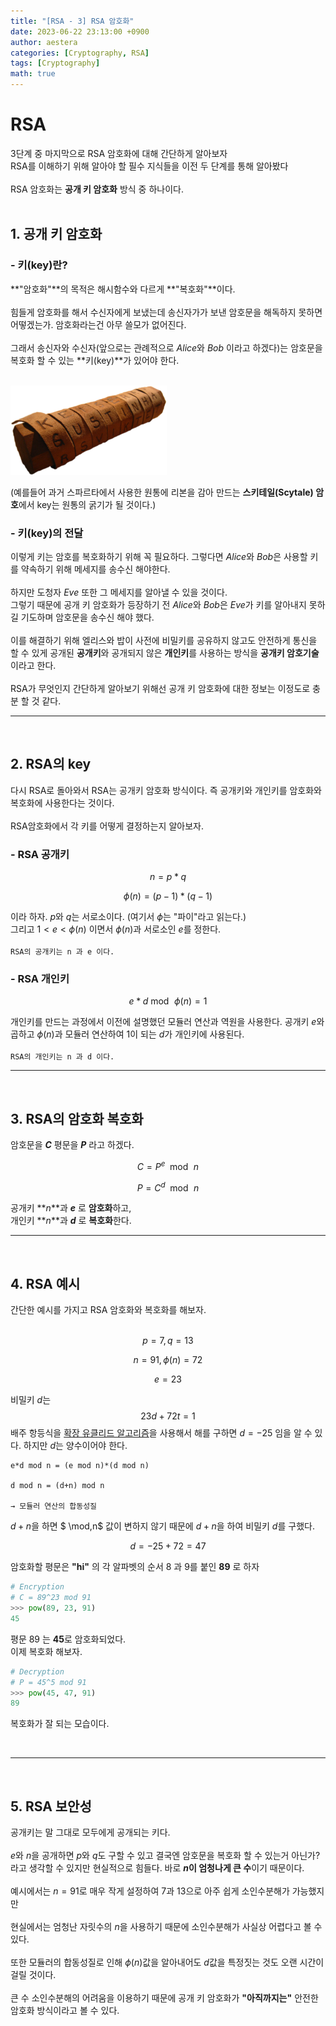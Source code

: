 ```yaml
---
title: "[RSA - 3] RSA 암호화"
date: 2023-06-22 23:13:00 +0900
author: aestera
categories: [Cryptography, RSA]
tags: [Cryptography]
math: true
---
```


# RSA

3단계 중 마지막으로 RSA 암호화에 대해 간단하게 알아보자<br>
RSA를 이해하기 위해 알아야 할 필수 지식들을 이전 두 단계를 통해 알아봤다
<br><br>
RSA 암호화는 **공개 키 암호화** 방식 중 하나이다.
<br><br>

## 1. 공개 키 암호화

### - 키(key)란?

**"암호화"**의 목적은 해시함수와 다르게 **"복호화"**이다.<br><br>
힘들게 암호화를 해서 수신자에게 보냈는데 송신자가가 보낸 암호문을 해독하지 못하면 어떻겠는가.
암호화라는건 아무 쓸모가 없어진다.<br><br>
그래서 송신자와 수신자(앞으로는 관례적으로 *Alice*와 *Bob* 이라고 하겠다)는 암호문을 복호화 할 수 있는 **키(key)**가 있어야 한다.<br><br>

![skytale](/assets/img/post_images/rsa/skytale.png)

(예를들어 과거 스파르타에서 사용한 원통에 리본을 감아 만드는 **스키테일(Scytale) 암호**에서 key는 원통의 굵기가 될 것이다.)


### - 키(key)의 전달

이렇게 키는 암호를 복호화하기 위해 꼭 필요하다. 그렇다면 *Alice*와 *Bob*은 사용할 키를 약속하기 위해 메세지를 송수신 해야한다.<br><br>
하지만 도청자 *Eve* 또한 그 메세지를 알아낼 수 있을 것이다.<br>
그렇기 때문에 공개 키 암호화가 등장하기 전 *Alice*와 *Bob*은 *Eve*가 키를 알아내지 못하길 기도하며 암호문을 송수신 해야 했다.<br><br>
이를 해결하기 위해 엘리스와 밥이 사전에 비밀키를 공유하지 않고도 안전하게 통신을 할 수 있게 공개된 **공개키**와 공개되지 않은 **개인키**를 사용하는 방식을 **공개키 암호기술**이라고 한다.<br><br>
RSA가 무엇인지 간단하게 알아보기 위해선 공개 키 암호화에 대한 정보는 이정도로 충분 할 것 같다.
<br>

****

<br>

## 2. RSA의 key

다시 RSA로 돌아와서 RSA는 공개키 암호화 방식이다. 즉 공개키와 개인키를 암호화와 복호화에 사용한다는 것이다.<br><br>
RSA암호화에서 각 키를 어떻게 결정하는지 알아보자. 

### - RSA 공개키

$$ n = p * q $$

$$ \phi(n) = (p-1) * (q-1) $$

이라 하자. $p$와 $q$는 서로소이다. (여기서 $\phi$는 "파이"라고 읽는다.)
<br>
그리고 $1 < e < \phi(n)$ 이면서 $\phi(n)$과 서로소인 $e$를 정한다.
<br><br>
`RSA의 공개키는 n 과 e 이다.`

### - RSA 개인키

$$ e*d \bmod\,\phi(n) = 1 $$

개인키를 만드는 과정에서 이전에 설명했던 모듈러 연산과 역원을 사용한다.
공개키 $e$와 곱하고 $\phi(n)$과 모듈러 연산하여 1이 되는 $d$가 개인키에 사용된다.
<br><br>
`RSA의 개인키는 n 과 d 이다.`
<br>

****

<br>

## 3. RSA의 암호화 복호화

암호문을 **$C$** 평문을 **$P$** 라고 하겠다.

$$ C = P^e\mod\,n $$

$$ P = C^d\mod\,n $$

공개키 **$n$**과 **$e$** 로 **암호화**하고,<br>
개인키 **$n$**과 **$d$** 로 **복호화**한다.
<br>

****

<br>

## 4. RSA 예시

간단한 예시를 가지고 RSA 암호화와 복호화를 해보자.
<br><br>

$$p = 7, q = 13$$

$$n = 91, \phi(n) = 72$$

$$e = 23$$


비밀키 $d$는 
$$23d + 72t = 1$$ 
배주 항등식을 [확장 유클리드 알고리즘](http://127.0.0.1:4000/posts/RSA-2-Euclidean/#%ED%99%95%EC%9E%A5-%EC%9C%A0%ED%81%B4%EB%A6%AC%EB%93%9C-%ED%98%B8%EC%A0%9C%EB%B2%95%EC%9C%BC%EB%A1%9C-%EB%AA%A8%EB%93%88%EB%9F%AC-%EC%97%AD%EC%9B%90-%EA%B5%AC%ED%95%98%EA%B8%B0)을 사용해서 해를 구하면 
$d = -25$ 임을 알 수 있다. 하지만 $d$는 양수이어야 한다.<br>

```
e*d mod n = (e mod n)*(d mod n) 

d mod n = (d+n) mod n

→ 모듈러 연산의 합동성질
```
$d+n$을 하면 $ \mod\,n$ 값이 변하지 않기 때문에 $d+n$을 하여 비밀키 $d$를 구했다.

$$d = -25 + 72 = 47 $$


암호화할 평문은 **"hi"** 의 각 알파벳의 순서 8 과 9를 붙인 **$89$** 로 하자 
<br>

```python
# Encryption
# C = 89^23 mod 91
>>> pow(89, 23, 91)
45
```
평문 89 는 **45**로 암호화되었다.
<br>
이제 복호화 해보자.
 
```python
# Decryption
# P = 45^5 mod 91
>>> pow(45, 47, 91)
89
```
복호화가 잘 되는 모습이다.

<br>

****

<br>

## 5. RSA 보안성

공개키는 말 그대로 모두에게 공개되는 키다. 
<br><br>
$e$와 $n$을 공개하면 $p$와 $q$도 구할 수 있고 결국엔 암호문을 복호화 할 수 있는거 아닌가? 라고 생각할 수 있지만 현실적으로 힘들다. 바로 **$n$이 엄청나게 큰 수**이기 때문이다.
<br><br>
예시에서는 $n = 91$로 매우 작게 설정하여 $7$과 $13$으로 아주 쉽게 소인수분해가 가능했지만
<br><br>
현실에서는 엄청난 자릿수의 $n$을 사용하기 때문에 소인수분해가 사실상 어렵다고 볼 수 있다.
<br><br>
또한 모듈러의 합동성질로 인해 $\phi(n)$값을 알아내어도 $d$값을 특정짓는 것도 오랜 시간이 걸릴 것이다.
<br><br>
큰 수 소인수분해의 어려움을 이용하기 때문에 공개 키 암호화가 **"아직까지는"** 안전한 암호화 방식이라고 볼 수 있다.


